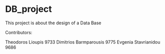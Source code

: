 # DB_project

This project is about the design of a Data Base

Contributors:

Theodoros Lioupis 9733
Dimitrios Barmparousis 9775
Evgenia Stavrianidou 9686